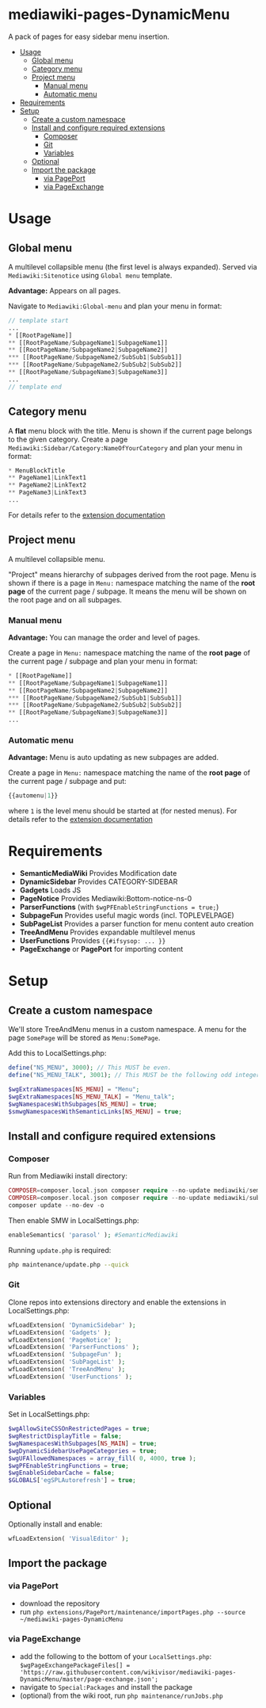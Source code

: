 # mediawiki-pages-DynamicMenu
A pack of pages for easy sidebar menu insertion.

- [Usage](#usage)
  * [Global menu](#global-menu)
  * [Category menu](#category-menu)
  * [Project menu](#project-menu)
    + [Manual menu](#manual-menu)
    + [Automatic menu](#automatic-menu)
- [Requirements](#requirements)
- [Setup](#setup)
  * [Create a custom namespace](#create-a-custom-namespace)
  * [Install and configure required extensions](#install-and-configure-required-extensions)
    + [Composer](#composer)
    + [Git](#git)
    + [Variables](#variables)
  * [Optional](#optional)
  * [Import the package](#import-the-package)
    + [via PagePort](#via-pageport)
    + [via PageExchange](#via-pageexchange)

# Usage

## Global menu

A multilevel collapsible menu (the first level is always expanded). Served via `Mediawiki:Sitenotice` using `Global menu` template. 

**Advantage:** Appears on all pages.

Navigate to `Mediawiki:Global-menu` and plan your menu in format:
```php
// template start
...
* [[RootPageName]]
** [[RootPageName/SubpageName1|SubpageName1]]
** [[RootPageName/SubpageName2|SubpageName2]]
*** [[RootPageName/SubpageName2/SubSub1|SubSub1]]
*** [[RootPageName/SubpageName2/SubSub2|SubSub2]]
** [[RootPageName/SubpageName3|SubpageName3]]
...
// template end
```

## Category menu

A **flat** menu block with the title. Menu is shown if the current page belongs to the given category. Create a page `Mediawiki:Sidebar/Category:NameOfYourCategory` and plan your menu in format:
```php
* MenuBlockTitle
** PageName1|LinkText1
** PageName2|LinkText2
** PageName3|LinkText3
...
```
For details refer to the [extension documentation](https://www.mediawiki.org/wiki/Extension:DynamicSidebar)

## Project menu

A multilevel collapsible menu. 

"Project" means hierarchy of subpages derived from the root page. Menu is shown if there is a page in `Menu:` namespace matching the name of the **root page** of the current page / subpage. It means the menu will be shown on the root page and on all subpages.

### Manual menu 

**Advantage:** You can manage the order and level of pages.

Create a page in `Menu:` namespace matching the name of the **root page** of the current page / subpage and plan your menu in format:
```php
* [[RootPageName]]
** [[RootPageName/SubpageName1|SubpageName1]]
** [[RootPageName/SubpageName2|SubpageName2]]
*** [[RootPageName/SubpageName2/SubSub1|SubSub1]]
*** [[RootPageName/SubpageName2/SubSub2|SubSub2]]
** [[RootPageName/SubpageName3|SubpageName3]]
...
```
### Automatic menu

**Advantage:** Menu is auto updating as new subpages are added.

Create a page in `Menu:` namespace matching the name of the **root page** of the current page / subpage and put:
```php
{{automenu|1}}
```
where `1` is the level menu should be started at (for nested menus). For details refer to the [extension documentation](https://www.mediawiki.org/wiki/Extension:TreeAndMenu)

# Requirements
* **SemanticMediaWiki** Provides Modification date
* **DynamicSidebar** Provides CATEGORY-SIDEBAR
* **Gadgets** Loads JS
* **PageNotice** Provides Mediawiki:Bottom-notice-ns-0
* **ParserFunctions** (with `$wgPFEnableStringFunctions = true;`)
* **SubpageFun** Provides useful magic words (incl. TOPLEVELPAGE)
* **SubPageList** Provides a parser function for menu content auto creation
* **TreeAndMenu** Provides expandable multilevel menus
* **UserFunctions** Provides `{{#ifsysop: ... }}`
* **PageExchange** or **PagePort** for importing content

# Setup

## Create a custom namespace
We'll store TreeAndMenu menus in a custom namespace. A menu for the page `SomePage` will be stored as `Menu:SomePage`.

Add this to LocalSettings.php:
```php
define("NS_MENU", 3000); // This MUST be even.
define("NS_MENU_TALK", 3001); // This MUST be the following odd integer.

$wgExtraNamespaces[NS_MENU] = "Menu";
$wgExtraNamespaces[NS_MENU_TALK] = "Menu_talk";
$wgNamespacesWithSubpages[NS_MENU] = true;
$smwgNamespacesWithSemanticLinks[NS_MENU] = true;
```

## Install and configure required extensions

### Composer
Run from Mediawiki install directory:
```php
COMPOSER=composer.local.json composer require --no-update mediawiki/semantic-media-wiki
COMPOSER=composer.local.json composer require --no-update mediawiki/sub-page-list
composer update --no-dev -o
```
Then enable SMW in LocalSettings.php:
```php
enableSemantics( 'parasol' ); #SemanticMediawiki
```
Running `update.php` is required:
```bash
php maintenance/update.php --quick
```

### Git
Clone repos into extensions directory and enable the extensions in LocalSettings.php:
```php
wfLoadExtension( 'DynamicSidebar' );
wfLoadExtension( 'Gadgets' );
wfLoadExtension( 'PageNotice' );
wfLoadExtension( 'ParserFunctions' );
wfLoadExtension( 'SubpageFun' );
wfLoadExtension( 'SubPageList' );
wfLoadExtension( 'TreeAndMenu' );
wfLoadExtension( 'UserFunctions' );
```
### Variables
Set in LocalSettings.php:
```php
$wgAllowSiteCSSOnRestrictedPages = true;
$wgRestrictDisplayTitle = false;
$wgNamespacesWithSubpages[NS_MAIN] = true;
$wgDynamicSidebarUsePageCategories = true;
$wgUFAllowedNamespaces = array_fill( 0, 4000, true );
$wgPFEnableStringFunctions = true;
$wgEnableSidebarCache = false;
$GLOBALS['egSPLAutorefresh'] = true;
```
## Optional
Optionally install and enable:
```php
wfLoadExtension( 'VisualEditor' );
```
## Import the package

### via PagePort 

* download the repository
* run `php extensions/PagePort/maintenance/importPages.php --source ~/mediawiki-pages-DynamicMenu`

### via PageExchange

* add the following to the bottom of your `LocalSettings.php`: `$wgPageExchangePackageFiles[] = 'https://raw.githubusercontent.com/wikivisor/mediawiki-pages-DynamicMenu/master/page-exchange.json';`
* navigate to `Special:Packages` and install the package
* (optional) from the wiki root, run `php maintenance/runJobs.php`
